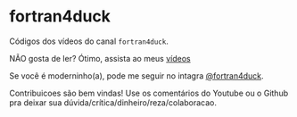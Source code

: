 # fortran4duck

Códigos dos vídeos do canal `fortran4duck`.

NÃO gosta de ler? Ótimo, assista ao meus [vídeos](https://www.youtube.com/channel/UC-GMqNv9hOigim0wiQrhvqg)

Se você é moderninho(a), pode me seguir no intagra [@fortran4duck](https://www.intagram/fortran4duck).

Contribuicoes são bem vindas! Use os comentários do Youtube ou o Github pra deixar sua dúvida/crítica/dinheiro/reza/colaboracao. 
